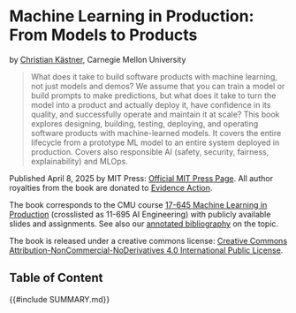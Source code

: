 # Machine Learning in Production: From Models to Products

by [Christian Kästner](https://www.cs.cmu.edu/~ckaestne/), Carnegie Mellon University

> What does it take to build software products with machine learning, not just models and demos? We assume that you can train a model or build prompts to make predictions, but what does it take to turn the model into a product and actually deploy it, have confidence in its quality, and successfully operate and maintain it at scale? This book explores designing, building, testing, deploying, and operating software products with machine-learned models. It covers the entire lifecycle from a prototype ML model to an entire system deployed in production. Covers also responsible AI (safety, security, fairness, explainability) and MLOps.

Published April 8, 2025 by MIT Press: [Official MIT Press Page](https://mitpress.mit.edu/9780262049726/machine-learning-in-production/). All author royalties from the book are donated to [Evidence Action](https://www.evidenceaction.org).


The book corresponds to the CMU course [17-645 Machine Learning in Production](https://mlip-cmu.github.io/) (crosslisted as 11-695 AI Engineering) with publicly available slides and assignments. See also our [annotated bibliography](https://github.com/ckaestne/seaibib) on the topic.

The book is released under a creative commons license: [Creative Commons Attribution-NonCommercial-NoDerivatives 4.0 International Public License](https://creativecommons.org/licenses/by-nc-nd/4.0/).


## Table of Content

<div class="global-toc">

{{#include SUMMARY.md}}

</div>
